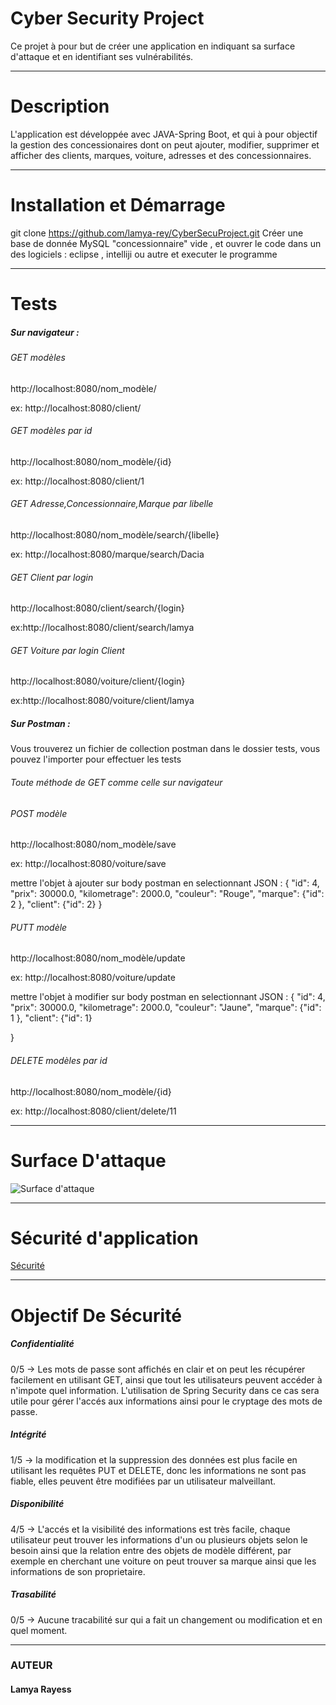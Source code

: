 #  Cyber Security Project
Ce projet à pour but de créer une application en indiquant sa surface d'attaque et en identifiant ses vulnérabilités.
***
# Description
L'application est développée avec JAVA-Spring Boot, et qui à pour objectif la gestion des concessionaires dont on peut ajouter, modifier, supprimer et afficher des clients, marques, voiture, adresses et des concessionnaires.
***
# Installation et Démarrage
git clone https://github.com/lamya-rey/CyberSecuProject.git 
Créer une base de donnée MySQL "concessionnaire" vide , et ouvrer le code dans un des logiciels : eclipse , intelliji ou autre et executer le programme   

***
# Tests
##### Sur navigateur :

###### GET modèles
http://localhost:8080/nom_modèle/

ex: http://localhost:8080/client/


###### GET modèles par id
http://localhost:8080/nom_modèle/{id}

ex: http://localhost:8080/client/1


###### GET  Adresse,Concessionnaire,Marque par libelle
http://localhost:8080/nom_modèle/search/{libelle}

ex: http://localhost:8080/marque/search/Dacia


###### GET Client par login
http://localhost:8080/client/search/{login}

ex:http://localhost:8080/client/search/lamya


###### GET Voiture par login Client
http://localhost:8080/voiture/client/{login}

ex:http://localhost:8080/voiture/client/lamya

##### Sur Postman :

Vous trouverez un fichier de collection postman dans le dossier tests, vous pouvez l'importer pour effectuer les tests 

###### Toute méthode de GET comme celle sur navigateur

###### POST modèle
http://localhost:8080/nom_modèle/save

ex: http://localhost:8080/voiture/save

 mettre l'objet à ajouter sur body postman en selectionnant JSON : {
    "id": 4,
    "prix": 30000.0,
    "kilometrage": 2000.0,
    "couleur": "Rouge",
    "marque": {"id": 2 },
    "client": {"id": 2}
}


###### PUTT modèle
http://localhost:8080/nom_modèle/update

ex: http://localhost:8080/voiture/update

 mettre l'objet à modifier sur body postman en selectionnant JSON : {
    "id": 4,
    "prix": 30000.0,
    "kilometrage": 2000.0,
    "couleur": "Jaune",
    "marque": {"id": 1 },
    "client": {"id": 1} 
   
}


###### DELETE modèles par id
http://localhost:8080/nom_modèle/{id}

ex: http://localhost:8080/client/delete/11
***
# Surface D'attaque
![Surface d'attaque](../master/Concessionnaire_mermaidjs.png)
***
# Sécurité d'application 
[Sécurité](https://github.com/lamya-rey/CyberSecuProject/blob//master/Sécurité.pdf)
***
# Objectif De Sécurité

##### Confidentialité 
0/5 -> Les mots de passe sont affichés en clair  et on peut les récupérer facilement en utilisant GET, ainsi que tout les utilisateurs peuvent accéder à n'impote quel information. L'utilisation de Spring Security dans ce cas sera utile pour gérer l'accés aux informations ainsi pour le cryptage des mots de passe. 

##### Intégrité
1/5 -> la modification et la suppression des données est plus facile en utilisant les requêtes PUT et DELETE, donc les informations ne sont pas fiable, elles peuvent être modifiées par un utilisateur malveillant.

##### Disponibilité 
4/5 -> L'accés et la visibilité des informations est très facile, chaque utilisateur peut trouver les informations d'un ou plusieurs objets selon le besoin ainsi que la relation entre des objets de modèle différent, par exemple en cherchant une voiture on peut trouver sa marque ainsi que les informations de son proprietaire.

##### Trasabilité 
0/5 -> Aucune tracabilité sur qui a fait un changement ou modification et en quel moment.
***
### AUTEUR
#### Lamya Rayess 
